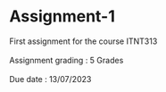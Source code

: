 # Assignment-1
First assignment for the course ITNT313<br>
<br>
Assignment grading : 5 Grades<br>
<br>
Due date : 13/07/2023<br>
